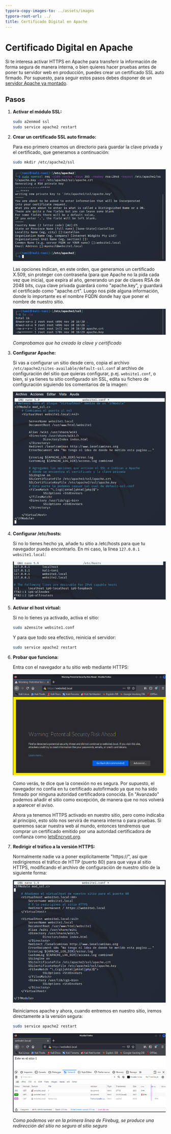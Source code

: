 ```yaml
---
typora-copy-images-to: ../assets/images
typora-root-url: ../
title: Certificado Digital en Apache
---
```


# Certificado Digital en Apache

Si te interesa activar HTTPS en Apache para transferir la información de forma segura de manera interna, o bien quieres hacer pruebas antes de poner tu servidor web en producción, puedes crear un certificado SSL auto firmado. Por supuesto, para seguir estos pasos debes disponer de un [servidor Apache ya montado](/2021-11-23-Configuración-básica-de-Apache.md).

## Pasos

1. **Activar el módulo SSL:**

   ``` bash
   sudo a2enmod ssl
   sudo service apache2 restart
   ```

   

2. **Crear un certificado SSL auto firmado:**

   Para eso primero creamos un directorio para guardar la clave privada y el certificado, que generamos a continuación:

   ``` bash
   sudo mkdir /etc/apache2/ssl
   ```

   ![image-20211130163156004](/assets/images/image-20211130163156004.png)

   Las opciones indican, en este orden, que generamos un certificado X.509, sin proteger con contraseña (para que Apache no la pida cada vez que inicia), que expira al año, generando un par de claves RSA de 2048 bits, cuya clave privada guardará como "apache.key", y guardará el certificado como "apache.crt". Luego nos pide alguna información, donde lo importante es el nombre FQDN donde hay que poner el nombre de nuestro sitio.

   ![image-20211130163645344](/assets/images/image-20211130163645344.png)

   *Comprobamos que ha creado la clave y certificado*

   

3. **Configurar Apache:**

   Si vas a configurar un sitio desde cero, copia el archivo `/etc/apache2/sites-available/default-ssl.conf` al archivo de configuración del sitio que quieras configurar, p.ej. `website1.conf`, o bien, si ya tienes tu sitio configurado sin SSL, edita su fichero de configuración siguiendo los comentarios de la imagen:

   ![image-20211130165738908](/assets/images/image-20211130165738908.png)

   

4. **Configurar /etc/hosts:**

   Si no lo tienes hecho ya, añade tu sitio a /etc/hosts para que tu navegador pueda encontrarlo. En mi caso, la línea `127.0.0.1     website1.local`:

   ![image-20211130170333700](/assets/images/image-20211130170333700.png)

   

5. **Activar el host virtual:**

   Si no lo tienes ya activado, activa el sitio:

   ```bash
   sudo a2ensite website1.conf
   ```

   Y para que todo sea efectivo, reinicia el servidor:

   ```bash
   sudo service apache2 restart
   ```

   

6. **Probar que funciona:**

   Entra con el navegador a tu sitio web mediante HTTPS:

   ![image-20211130171246814](/assets/images/image-20211130171246814.png)

   Como verás, te dice que la conexión no es segura. Por supuesto, el navegador no confía en tu certificado autofirmado ya que no ha sido firmado por ninguna autoridad certificadora conocida. En "Avanzado" podemos añadir el sitio como excepción, de manera que no nos volverá a aparecer el aviso.

   Ahora ya tenemos HTTPS activado en nuestro sitio, pero como indicaba al principio, esto sólo nos servirá de manera interna o para pruebas. Si queremos sacar nuestra web al mundo, entonces tendremos que comprar un certificado emitido por una autoridad certificadora de confianza como [letsEncrypt.org](https://letsencrypt.org).

7. **Redirigir el tráfico a la versión HTTPS:**

   Normalmente nadie va a poner explícitamente "https://", así que redirigiremos el tráfico de HTTP (puerto 80) para que vaya al sitio HTTPS, modificando el archivo de configuración de nuestro sitio de la siguiente forma:

   ![image-20211130172441929](/assets/images/image-20211130172441929.png)

   Reiniciamos apache y ahora, cuando entremos en nuestro sitio, iremos directamente a la versión segura:

   ```bash
   sudo service apache2 restart
   ```

   ![image-20211130172843550](/assets/images/image-20211130172843550.png)

   *Como podemos ver en la primera línea de Firebug, se produce una redirección del sitio no seguro al sitio seguro*

